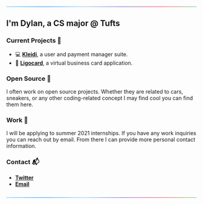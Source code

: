 ![line](https://github.com/DPM97/DPM97/blob/master/line.gif)
## I'm Dylan, a CS major @ Tufts

### Current Projects 🎨
- 💻 **[Kleidi](https://kleidi.io)**, a user and payment manager suite.
- 📱 **[Ligocard](https://ligo.best)**, a virtual business card application.

### Open Source 🎯
I often work on open source projects. Whether they are related to cars, sneakers, or any other coding-related concept I may find cool you can find them here. 

### Work 🔋
I will be applying to summer 2021 internships. If you have any work inquiries you can reach out by email. From there I can provide more personal contact information.

### Contact 📬
- **[Twitter](https://twitter.com/TYPESCRlPT)**
- **[Email](mailto:dylan@kleidi.io)**

![line](https://github.com/DPM97/DPM97/blob/master/line.gif)

